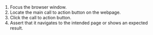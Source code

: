 1. Focus the browser window.
2. Locate the main call to action button on the webpage.
3. Click the call to action button.
4. Assert that it navigates to the intended page or shows an expected result.